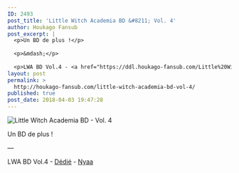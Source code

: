 ```yaml
---
ID: 2493
post_title: 'Little Witch Academia BD &#8211; Vol. 4'
author: Houkago Fansub
post_excerpt: |
  <p>Un BD de plus !</p>
  
  <p>&mdash;</p>
  
  <p>LWA BD Vol.4 - <a href="https://ddl.houkago-fansub.com/Little%20Witch%20Academia/%5BHoukago-Fansub%5D%20Little%20Witch%20Academia%20-%20Vol.%204%20%5BBD%20810p%20AAC%2010bits%20Vostfr%5D/">D&eacute;di&eacute;</a> - <a href="https://nyaa.si/view/1022890">Nyaa</a></p>
layout: post
permalink: >
  http://houkago-fansub.com/little-witch-academia-bd-vol-4/
published: true
post_date: 2018-04-03 19:47:28
---
```

<img src="https://united-subs.dearclouds.com/wp-content/uploads/2018/04/4659175f9e2ec16d79684f015b753813.jpg" alt="Little Witch Academia BD - Vol. 4"><p>Un BD de plus !</p>

<p>—</p>

<p>LWA BD Vol.4 - <a href="https://ddl.houkago-fansub.com/Little%20Witch%20Academia/%5BHoukago-Fansub%5D%20Little%20Witch%20Academia%20-%20Vol.%204%20%5BBD%20810p%20AAC%2010bits%20Vostfr%5D/">Dédié</a> - <a href="https://nyaa.si/view/1022890">Nyaa</a></p>